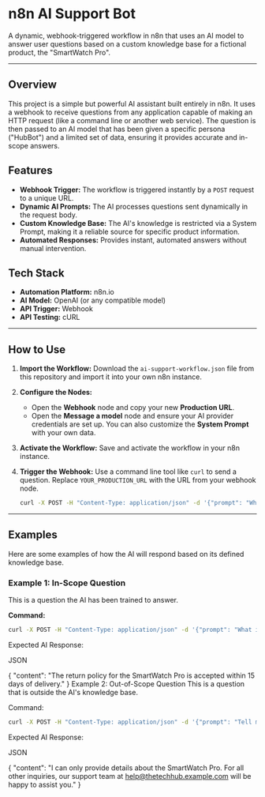 # n8n AI Support Bot

A dynamic, webhook-triggered workflow in n8n that uses an AI model to answer user questions based on a custom knowledge base for a fictional product, the "SmartWatch Pro".

---

## Overview

This project is a simple but powerful AI assistant built entirely in n8n. It uses a webhook to receive questions from any application capable of making an HTTP request (like a command line or another web service). The question is then passed to an AI model that has been given a specific persona ("HubBot") and a limited set of data, ensuring it provides accurate and in-scope answers.

## Features

- **Webhook Trigger:** The workflow is triggered instantly by a `POST` request to a unique URL.
- **Dynamic AI Prompts:** The AI processes questions sent dynamically in the request body.
- **Custom Knowledge Base:** The AI's knowledge is restricted via a System Prompt, making it a reliable source for specific product information.
- **Automated Responses:** Provides instant, automated answers without manual intervention.

## Tech Stack

- **Automation Platform:** n8n.io
- **AI Model:** OpenAI (or any compatible model)
- **API Trigger:** Webhook
- **API Testing:** cURL

---

## How to Use

1.  **Import the Workflow:** Download the `ai-support-workflow.json` file from this repository and import it into your own n8n instance.
2.  **Configure the Nodes:**
    - Open the **Webhook** node and copy your new **Production URL**.
    - Open the **Message a model** node and ensure your AI provider credentials are set up. You can also customize the **System Prompt** with your own data.
3.  **Activate the Workflow:** Save and activate the workflow in your n8n instance.
4.  **Trigger the Webhook:** Use a command line tool like `curl` to send a question. Replace `YOUR_PRODUCTION_URL` with the URL from your webhook node.

    ```bash
    curl -X POST -H "Content-Type: application/json" -d '{"prompt": "What is the price?"}' YOUR_PRODUCTION_URL
    ```

---
## Examples

Here are some examples of how the AI will respond based on its defined knowledge base.

### Example 1: In-Scope Question

This is a question the AI has been trained to answer.

**Command:**
```bash
curl -X POST -H "Content-Type: application/json" -d '{"prompt": "What is the return policy?"}' YOUR_PRODUCTION_URL
```
Expected AI Response:

JSON

{
  "content": "The return policy for the SmartWatch Pro is accepted within 15 days of delivery."
}
Example 2: Out-of-Scope Question
This is a question that is outside the AI's knowledge base.

Command:

```bash
curl -X POST -H "Content-Type: application/json" -d '{"prompt": "Tell me a fun fact about Mars."}' YOUR_PRODUCTION_URL
```
Expected AI Response:

JSON

{
  "content": "I can only provide details about the SmartWatch Pro. For all other inquiries, our support team at help@thetechhub.example.com will be happy to assist you."
}
